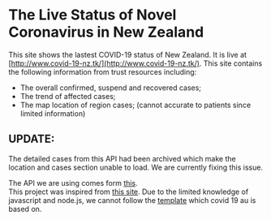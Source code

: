 # The Live Status of Novel Coronavirus in New Zealand
This site shows the lastest COVID-19 status of New Zealand. It is live at [http://www.covid-19-nz.tk/](http://www.covid-19-nz.tk/).
This site contains the following information from trust resources including:
* The overall confirmed, suspend and recovered cases;
* The trend of affected cases;
* The map location of region cases; (cannot accurate to patients since limited information)

## UPDATE: 
The detailed cases from this API had been archived which make the location and cases section unable to load. We are currently fixing this issue.<br/>


The API we are using comes form [this](https://nzcovid19api.xerra.nz/). <br/>
This project was inspired from [this site](https://covid-19-au.com/). Due to the limited knowledge of javascript and node.js, we cannot follow the [template](https://ncov.shanyue.tech/) which covid 19 au is based on.

